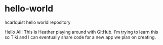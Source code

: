 # hello-world
hcarlquist hello world repository

Hello All!  This is Heather playing around with GitHub.  I'm trying to learn this so Tiki and I can eventually share code for a new app we plan on creating.
